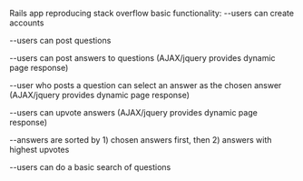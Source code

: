 Rails app reproducing stack overflow basic functionality:
--users can create accounts

--users can post questions

--users can post answers to questions (AJAX/jquery provides dynamic page response)

--user who posts a question can select an answer as the chosen answer (AJAX/jquery provides dynamic page response)

--users can upvote answers (AJAX/jquery provides dynamic page response)

--answers are sorted by 1) chosen answers first, then 2) answers with highest upvotes

--users can do a basic search of questions 
